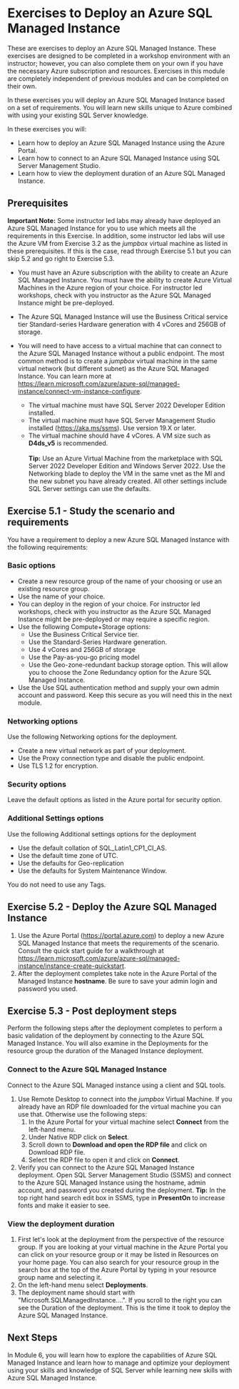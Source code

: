 # Exercises to Deploy an Azure SQL Managed Instance

These are exercises to deploy an Azure SQL Managed Instance. These exercises are designed to be completed in a workshop environment with an instructor; however, you can also complete them on your own if you have the necessary Azure subscription and resources. Exercises in this module are completely independent of previous modules and can be completed on their own.

In these exercises you will deploy an Azure SQL Managed Instance based on a set of requirements. You will learn new skills unique to Azure combined with using your existing SQL Server knowledge.

In these exercises you will:

- Learn how to deploy an Azure SQL Managed Instance using the Azure Portal.
- Learn how to connect to an Azure SQL Managed Instance using SQL Server Management Studio.
- Learn how to view the deployment duration of an Azure SQL Managed Instance.

## Prerequisites

**Important Note:** Some instructor led labs may already have deployed an Azure SQL Managed Instance for you to use which meets all the requirements in this Exercise. In addition, some instructor led labs will use the Azure VM from Exercise 3.2 as the *jumpbox* virtual machine as listed in these prerequisites. If this is the case, read through Exercise 5.1 but you can skip 5.2 and go right to Exercise 5.3. 

- You must have an Azure subscription with the ability to create an Azure SQL Managed Instance. You must have the ability to create Azure Virtual Machines in the Azure region of your choice. For instructor led workshops, check with you instructor as the Azure SQL Managed Instance might be pre-deployed.
- The Azure SQL Managed Instance will use the Business Critical service tier Standard-series Hardware generation with 4 vCores and 256GB of storage.
- You will need to have access to a virtual machine that can connect to the Azure SQL Managed Instance without a public endpoint. The most common method is to create a *jumpbox* virtual machine in the same virtual network (but different subnet) as the Azure SQL Managed Instance. You can learn more at https://learn.microsoft.com/azure/azure-sql/managed-instance/connect-vm-instance-configure.

    - The virtual machine must have SQL Server 2022 Developer Edition installed.
    - The virtual machine must have SQL Server Management Studio installed (https://aka.ms/ssms). Use version 19.X or later.
    - The virtual machine should have 4 vCores. A VM size such as **D4ds_v5** is recommended.<br><br>
**Tip:** Use an Azure Virtual Machine from the marketplace with SQL Server 2022 Developer Edition and Windows Server 2022. Use the Networking blade to deploy the VM in the same vnet as the MI and the new subnet you have already created. All other settings include SQL Server settings can use the defaults.

## Exercise 5.1 - Study the scenario and requirements

You have a requirement to deploy a new Azure SQL Managed Instance with the following requirements:

### Basic options

- Create a new resource group of the name of your choosing or use an existing resource group.
- Use the name of your choice.
- You can deploy in the region of your choice. For instructor led workshops, check with you instructor as the Azure SQL Managed Instance might be pre-deployed or may require a specific region.
- Use the following Compute+Storage options:
    - Use the Business Critical Service tier.
    - Use the Standard-Series Hardware generation.
    - Use 4 vCores and 256GB of storage
    - Use the Pay-as-you-go pricing model
    - Use the Geo-zone-redundant backup storage option. This will allow you to choose the Zone Redundancy option for the Azure SQL Managed Instance.
- Use the Use SQL authentication method and supply your own admin account and password. Keep this secure as you will need this in the next module.

### Networking options

Use the following Networking options for the deployment.

- Create a new virtual network as part of your deployment.
- Use the Proxy connection type and disable the public endpoint.
- Use TLS 1.2 for encryption.

### Security options

Leave the default options as listed in the Azure portal for security option.

### Additional Settings options

Use the following Additional settings options for the deployment

- Use the default collation of SQL_Latin1_CP1_CI_AS.
- Use the default time zone of UTC.
- Use the defaults for Geo-replication
- Use the defaults for System Maintenance Window.

You do not need to use any Tags.

## Exercise 5.2 - Deploy the Azure SQL Managed Instance

1. Use the Azure Portal (https://portal.azure.com) to deploy a new Azure SQL Managed Instance that meets the requirements of the scenario. Consult the quick start guide for a walkthrough at https://learn.microsoft.com/azure/azure-sql/managed-instance/instance-create-quickstart.
1. After the deployment completes take note in the Azure Portal of the Managed Instance **hostname**. Be sure to save your admin login and password you used.

## Exercise 5.3 - Post deployment steps

Perform the following steps after the deployment completes to perform a basic validation of the deployment by connecting to the Azure SQL Managed Instance. You will also examine in the Deployments for the resource group the duration of the Managed Instance deployment.

### Connect to the Azure SQL Managed Instance

Connect to the Azure SQL Managed instance using a client and SQL tools.

1. Use Remote Desktop to connect into the *jumpbox* Virtual Machine. If you already have an RDP file downloaded for the virtual machine you can use that. Otherwise use the following steps:
    1. In the Azure Portal for your virtual machine select **Connect** from the left-hand menu.
    1. Under Native RDP click on **Select**.
    1. Scroll down to **Download and open the RDP file** and click on Download RDP file.
    1. Select the RDP file to open it and click on **Connect**.
1. Verify you can connect to the Azure SQL Managed Instance deployment. Open SQL Server Management Studio (SSMS) and connect to the Azure SQL Managed Instance using the hostname, admin account, and password you created during the deployment. **Tip:**  In the top right hand search edit box in SSMS, type in **PresentOn** to increase fonts and make it easier to see.

### View the deployment duration

1. First let's look at the deployment from the perspective of the resource group. If you are looking at your virtual machine in the Azure Portal you can click on your resource group or it may be listed in Resources on your home page. You can also search for your resource group in the search box at the top of the Azure Portal by typing in your resource group name and selecting it.
1. On the left-hand menu select **Deployments**.
1. The deployment name should start with "Microsoft.SQLManagedInstance....". If you scroll to the right you can see the Duration of the deployment. This is the time it took to deploy the Azure SQL Managed Instance.

## Next Steps

In Module 6, you will learn how to explore the capabilities of Azure SQL Managed Instance and learn how to manage and optimize your deployment using your skills and knowledge of SQL Server while learning new skills with Azure SQL Managed Instance.